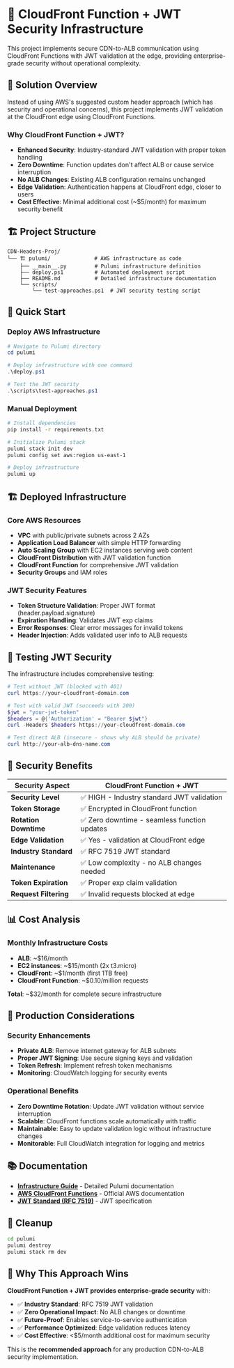 # 🚀 CloudFront Function + JWT Security Infrastructure

This project implements secure CDN-to-ALB communication using CloudFront Functions with JWT validation at the edge, providing enterprise-grade security without operational complexity.

## 🎯 Solution Overview

Instead of using AWS's suggested custom header approach (which has security and operational concerns), this project implements JWT validation at the CloudFront edge using CloudFront Functions.

### Why CloudFront Function + JWT?
- **Enhanced Security**: Industry-standard JWT validation with proper token handling
- **Zero Downtime**: Function updates don't affect ALB or cause service interruption
- **No ALB Changes**: Existing ALB configuration remains unchanged
- **Edge Validation**: Authentication happens at CloudFront edge, closer to users
- **Cost Effective**: Minimal additional cost (~$5/month) for maximum security benefit

## 🏗️ Project Structure

```
CDN-Headers-Proj/
└── 🏗️ pulumi/              # AWS infrastructure as code
    ├── __main__.py         # Pulumi infrastructure definition
    ├── deploy.ps1          # Automated deployment script
    ├── README.md           # Detailed infrastructure documentation
    └── scripts/
        └── test-approaches.ps1  # JWT security testing script
```

## 🚀 Quick Start

### Deploy AWS Infrastructure
```powershell
# Navigate to Pulumi directory
cd pulumi

# Deploy infrastructure with one command
.\deploy.ps1

# Test the JWT security
.\scripts\test-approaches.ps1
```

### Manual Deployment
```bash
# Install dependencies
pip install -r requirements.txt

# Initialize Pulumi stack
pulumi stack init dev
pulumi config set aws:region us-east-1

# Deploy infrastructure
pulumi up
```

## 🏗️ Deployed Infrastructure

### Core AWS Resources
- **VPC** with public/private subnets across 2 AZs
- **Application Load Balancer** with simple HTTP forwarding
- **Auto Scaling Group** with EC2 instances serving web content
- **CloudFront Distribution** with JWT validation function
- **CloudFront Function** for comprehensive JWT validation
- **Security Groups** and IAM roles

### JWT Security Features
- **Token Structure Validation**: Proper JWT format (header.payload.signature)
- **Expiration Handling**: Validates JWT exp claims
- **Error Responses**: Clear error messages for invalid tokens
- **Header Injection**: Adds validated user info to ALB requests

## 🧪 Testing JWT Security

The infrastructure includes comprehensive testing:

```powershell
# Test without JWT (blocked with 401)
curl https://your-cloudfront-domain.com

# Test with valid JWT (succeeds with 200)
$jwt = "your-jwt-token"
$headers = @{'Authorization' = "Bearer $jwt"}
curl -Headers $headers https://your-cloudfront-domain.com

# Test direct ALB (insecure - shows why ALB should be private)
curl http://your-alb-dns-name.com
```

## 🔐 Security Benefits

| Security Aspect | CloudFront Function + JWT |
|-----------------|---------------------------|
| **Security Level** | ✅ HIGH - Industry standard JWT validation |
| **Token Storage** | ✅ Encrypted in CloudFront function |
| **Rotation Downtime** | ✅ Zero downtime - seamless function updates |
| **Edge Validation** | ✅ Yes - validation at CloudFront edge |
| **Industry Standard** | ✅ RFC 7519 JWT standard |
| **Maintenance** | ✅ Low complexity - no ALB changes needed |
| **Token Expiration** | ✅ Proper exp claim validation |
| **Request Filtering** | ✅ Invalid requests blocked at edge |

## 📊 Cost Analysis

### Monthly Infrastructure Costs
- **ALB**: ~$16/month
- **EC2 instances**: ~$15/month (2x t3.micro)
- **CloudFront**: ~$1/month (first 1TB free)
- **CloudFront Function**: ~$0.10/million requests

**Total**: ~$32/month for complete secure infrastructure

## 🎯 Production Considerations

### Security Enhancements
- **Private ALB**: Remove internet gateway for ALB subnets
- **Proper JWT Signing**: Use secure signing keys and validation
- **Token Refresh**: Implement refresh token mechanisms
- **Monitoring**: CloudWatch logging for security events

### Operational Benefits
- **Zero Downtime Rotation**: Update JWT validation without service interruption
- **Scalable**: CloudFront functions scale automatically with traffic
- **Maintainable**: Easy to update validation logic without infrastructure changes
- **Monitorable**: Full CloudWatch integration for logging and metrics

## 📚 Documentation

- **[Infrastructure Guide](pulumi/README.md)** - Detailed Pulumi documentation
- **[AWS CloudFront Functions](https://docs.aws.amazon.com/AmazonCloudFront/latest/DeveloperGuide/cloudfront-functions.html)** - Official AWS documentation
- **[JWT Standard (RFC 7519)](https://tools.ietf.org/html/rfc7519)** - JWT specification

## 🧹 Cleanup

```bash
cd pulumi
pulumi destroy
pulumi stack rm dev
```

## 🎉 Why This Approach Wins

**CloudFront Function + JWT provides enterprise-grade security** with:
- ✅ **Industry Standard**: RFC 7519 JWT validation
- ✅ **Zero Operational Impact**: No ALB changes or downtime
- ✅ **Future-Proof**: Enables service-to-service authentication
- ✅ **Performance Optimized**: Edge validation reduces latency
- ✅ **Cost Effective**: <$5/month additional cost for maximum security

This is the **recommended approach** for any production CDN-to-ALB security implementation.